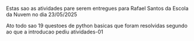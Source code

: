Estas sao as atividades pare serem entregues para Rafael Santos da Escola da Nuvem no dia 23/05/2025

Ato todo sao 19 questoes de python basicas que foram resolvidas segundo ao que a introducao pediu atividades-01